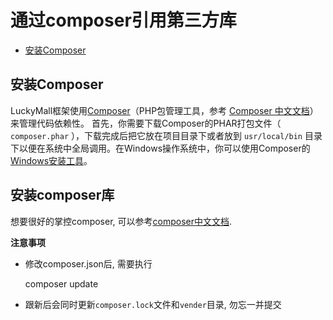 # 通过composer引用第三方库

- [安装Composer](#install-composer)

<a name="install-composer"></a>
## 安装Composer

LuckyMall框架使用[Composer](http://getcomposer.org)（PHP包管理工具，参考 [Composer 中文文档](http://www.phpcomposer.com/)）来管理代码依赖性。
首先，你需要下载Composer的PHAR打包文件（ `composer.phar` ），下载完成后把它放在项目目录下或者放到 `usr/local/bin` 目录下以便在系统中全局调用。在Windows操作系统中，你可以使用Composer的[Windows安装工具](https://getcomposer.org/Composer-Setup.exe)。

## 安装composer库
想要很好的掌控composer, 可以参考[composer中文文档](https://github.com/golaravel/composer-doc-cn).
                        
**注意事项**
- 修改composer.json后, 需要执行

    composer update
  
- 跟新后会同时更新`composer.lock`文件和`vender`目录, 勿忘一并提交


